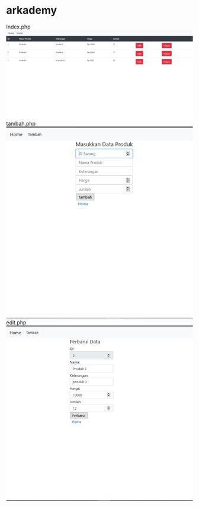 # arkademy

Index.php
![picture](gambar/Index.jpg)
tambah.php
![picture](gambar/tambahData.jpg)
edit.php
![picture](gambar/editData.jpg)
